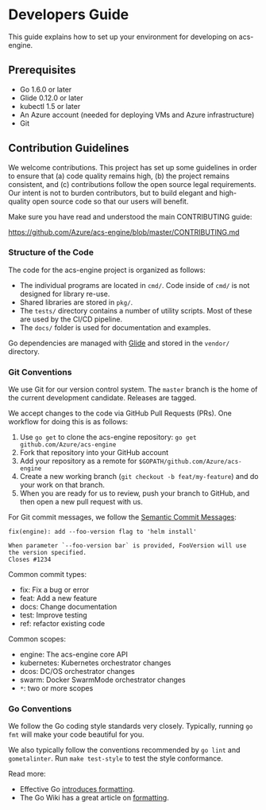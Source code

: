 # Developers Guide

This guide explains how to set up your environment for developing on
acs-engine.

## Prerequisites

- Go 1.6.0 or later
- Glide 0.12.0 or later
- kubectl 1.5 or later
- An Azure account (needed for deploying VMs and Azure infrastructure)
- Git

## Contribution Guidelines

We welcome contributions. This project has set up some guidelines in
order to ensure that (a) code quality remains high, (b) the project
remains consistent, and (c) contributions follow the open source legal
requirements. Our intent is not to burden contributors, but to build
elegant and high-quality open source code so that our users will benefit.

Make sure you have read and understood the main CONTRIBUTING guide:

https://github.com/Azure/acs-engine/blob/master/CONTRIBUTING.md

### Structure of the Code

The code for the acs-engine project is organized as follows:

- The individual programs are located in `cmd/`. Code inside of `cmd/`
  is not designed for library re-use.
- Shared libraries are stored in `pkg/`.
- The `tests/` directory contains a number of utility scripts. Most of these
  are used by the CI/CD pipeline.
- The `docs/` folder is used for documentation and examples.

Go dependencies are managed with
[Glide](https://github.com/Masterminds/glide) and stored in the
`vendor/` directory.

### Git Conventions

We use Git for our version control system. The `master` branch is the
home of the current development candidate. Releases are tagged.

We accept changes to the code via GitHub Pull Requests (PRs). One
workflow for doing this is as follows:

1. Use `go get` to clone the acs-engine repository: `go get github.com/Azure/acs-engine`
2. Fork that repository into your GitHub account
3. Add your repository as a remote for `$GOPATH/github.com/Azure/acs-engine`
4. Create a new working branch (`git checkout -b feat/my-feature`) and
   do your work on that branch.
5. When you are ready for us to review, push your branch to GitHub, and
   then open a new pull request with us.
   
For Git commit messages, we follow the [Semantic Commit Messages](http://karma-runner.github.io/0.13/dev/git-commit-msg.html):

```
fix(engine): add --foo-version flag to 'helm install'

When parameter `--foo-version bar` is provided, FooVersion will use the version specified.
Closes #1234
```

Common commit types:

- fix: Fix a bug or error
- feat: Add a new feature
- docs: Change documentation
- test: Improve testing
- ref: refactor existing code

Common scopes:

- engine: The acs-engine core API
- kubernetes: Kubernetes orchestrator changes
- dcos: DC/OS  orchestrator changes
- swarm: Docker SwarmMode orchestrator changes
- `*`: two or more scopes

### Go Conventions

We follow the Go coding style standards very closely. Typically, running
`go fmt` will make your code beautiful for you.

We also typically follow the conventions recommended by `go lint` and
`gometalinter`. Run `make test-style` to test the style conformance.

Read more:

- Effective Go [introduces formatting](https://golang.org/doc/effective_go.html#formatting).
- The Go Wiki has a great article on [formatting](https://github.com/golang/go/wiki/CodeReviewComments).
